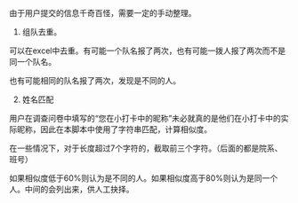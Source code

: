 


由于用户提交的信息千奇百怪，需要一定的手动整理。

1. 组队去重。

可以在excel中去重。有可能一个队名报了两次，也有可能一拨人报了两次而不是同一个队名。

也有可能相同的队名报了两次，发现是不同的人。

2. 姓名匹配

用户在调查问卷中填写的“您在小打卡中的昵称”未必就真的是他们在小打卡中的实际昵称，因此在本脚本中使用了字符串匹配，计算相似度。

在一些情况下，对于长度超过7个字符的，截取前三个字符。（后面的都是院系、班号）

如果相似度低于60%则认为是不同的人。如果相似度高于80%则认为是同一个人。中间的会列出来，供人工抉择。
